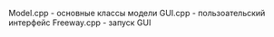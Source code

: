 Model.cpp   - основные классы модели
GUI.cpp     - пользоательский интерфейс
Freeway.cpp - запуск GUI
